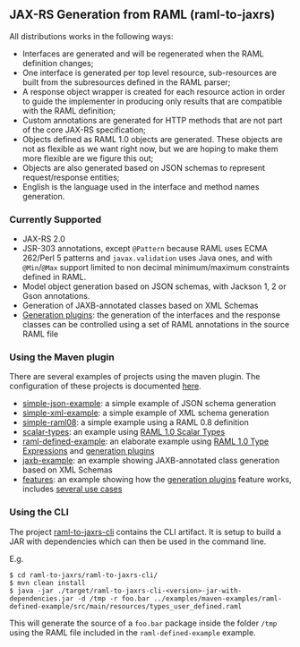 ## JAX-RS Generation from RAML (raml-to-jaxrs)
All distributions works in the following ways:

- Interfaces are generated and will be regenerated when the RAML definition changes;
- One interface is generated per top level resource, sub-resources are built from the subresources defined in the RAML parser;
- A response object wrapper is created for each resource action in order to guide the implementer in producing only results
that are compatible with the RAML definition;
- Custom annotations are generated for HTTP methods that are not part of the core JAX-RS specification;
- Objects defined as RAML 1.0 objects are generated.  These objects are not as flexible as we want right now, but we
are hoping to make them more flexible are we figure this out;
- Objects are also generated based on JSON schemas to represent request/response entities;
- English is the language used in the interface and method names generation.

### Currently Supported
- JAX-RS 2.0
- JSR-303 annotations, except `@Pattern` because RAML uses ECMA 262/Perl 5 patterns and `javax.validation` uses Java ones,
and with `@Min`/`@Max` support limited to non decimal minimum/maximum constraints defined in RAML.
- Model object generation based on JSON schemas, with Jackson 1, 2 or Gson annotations.
- Generation of JAXB-annotated classes based on XML Schemas
- [Generation plugins](jaxrs-code-generator/README.md): the generation of the interfaces and the response classes can be controlled using a set of RAML annotations in the source RAML file

### Using the Maven plugin
There are several examples of projects using the maven plugin.
The configuration of these projects is documented [here](examples/maven-examples/README.md).

- [simple-json-example](examples/maven-examples/simple-json-example/): a simple example of JSON schema generation
- [simple-xml-example](examples/maven-examples/simple-xml-example/): a simple example of XML schema generation
- [simple-raml08](examples/maven-examples/simple-raml08/): a simple example using a RAML 0.8 definition
- [scalar-types](examples/maven-examples/scalar-types/): an example using [RAML 1.0 Scalar Types](https://github.com/raml-org/raml-spec/blob/master/versions/raml-10/raml-10.md#scalar-types)
- [raml-defined-example](examples/maven-examples/raml-defined-example/): an elaborate example using [RAML 1.0 Type Expressions](https://github.com/raml-org/raml-spec/blob/master/versions/raml-10/raml-10.md#type-expressions) and [generation plugins](examples/maven-examples/features/README.md)
- [jaxb-example](examples/maven-examples/jaxb-example/): an example showing JAXB-annotated class generation based on XML Schemas
- [features](examples/maven-examples/features/): an example showing how the [generation plugins](examples/maven-examples/features/README.md) feature works, includes [several use cases](examples/maven-examples/features/USE_CASES.md)

### Using the CLI
The project [raml-to-jaxrs-cli](raml-to-jaxrs-cli/) contains the CLI artifact. It is setup to build a JAR with dependencies which can then be used in the command line.

E.g.
```
$ cd raml-to-jaxrs/raml-to-jaxrs-cli/
$ mvn clean install
$ java -jar ./target/raml-to-jaxrs-cli-<version>-jar-with-dependencies.jar -d /tmp -r foo.bar ../examples/maven-examples/raml-defined-example/src/main/resources/types_user_defined.raml
```
This will generate the source of a `foo.bar` package inside the folder `/tmp` using the RAML file included in the `raml-defined-example` example.
